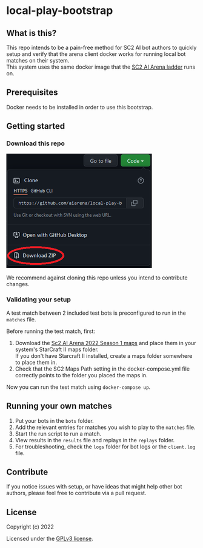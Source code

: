 # local-play-bootstrap

## What is this?
This repo intends to be a pain-free method for SC2 AI bot authors to quickly setup and verify that the arena client docker works for running local bot matches on their system.  
This system uses the same docker image that the [SC2 AI Arena ladder](https://aiarena.net) runs on.

## Prerequisites

Docker needs to be installed in order to use this bootstrap.

## Getting started

### Download this repo
![Download this repo](img/download.png)

We recommend against cloning this repo unless you intend to contribute changes.

### Validating your setup

A test match between 2 included test bots is preconfigured to run in the `matches` file.

Before running the test match, first:
1. Download the [Sc2 AI Arena 2022 Season 1 maps](https://aiarena.net/wiki/184/plugin/attachments/download/9/) and place them in your system's StarCraft II maps folder.  
   If you don't have Starcraft II installed, create a maps folder somewhere to place them in.
2. Check that the SC2 Maps Path setting in the docker-compose.yml file correctly points to the folder you placed the maps in.  

Now you can run the test match using `docker-compose up`.

## Running your own matches

1. Put your bots in the `bots` folder.
2. Add the relevant entries for matches you wish to play to the `matches` file.
3. Start the run script to run a match.
4. View results in the `results` file and replays in the `replays` folder.
5. For troubleshooting, check the `logs` folder for bot logs or the `client.log` file.

## Contribute
If you notice issues with setup, or have ideas that might help other bot authors, please feel free to contribute via a pull request.

## License

Copyright (c) 2022

Licensed under the [GPLv3 license](LICENSE).
